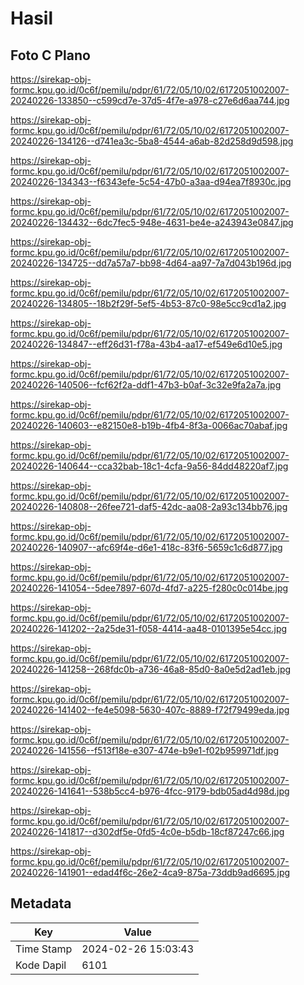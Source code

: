 # Hasil

## Foto C Plano

https://sirekap-obj-formc.kpu.go.id/0c6f/pemilu/pdpr/61/72/05/10/02/6172051002007-20240226-133850--c599cd7e-37d5-4f7e-a978-c27e6d6aa744.jpg

https://sirekap-obj-formc.kpu.go.id/0c6f/pemilu/pdpr/61/72/05/10/02/6172051002007-20240226-134126--d741ea3c-5ba8-4544-a6ab-82d258d9d598.jpg

https://sirekap-obj-formc.kpu.go.id/0c6f/pemilu/pdpr/61/72/05/10/02/6172051002007-20240226-134343--f6343efe-5c54-47b0-a3aa-d94ea7f8930c.jpg

https://sirekap-obj-formc.kpu.go.id/0c6f/pemilu/pdpr/61/72/05/10/02/6172051002007-20240226-134432--6dc7fec5-948e-4631-be4e-a243943e0847.jpg

https://sirekap-obj-formc.kpu.go.id/0c6f/pemilu/pdpr/61/72/05/10/02/6172051002007-20240226-134725--dd7a57a7-bb98-4d64-aa97-7a7d043b196d.jpg

https://sirekap-obj-formc.kpu.go.id/0c6f/pemilu/pdpr/61/72/05/10/02/6172051002007-20240226-134805--18b2f29f-5ef5-4b53-87c0-98e5cc9cd1a2.jpg

https://sirekap-obj-formc.kpu.go.id/0c6f/pemilu/pdpr/61/72/05/10/02/6172051002007-20240226-134847--eff26d31-f78a-43b4-aa17-ef549e6d10e5.jpg

https://sirekap-obj-formc.kpu.go.id/0c6f/pemilu/pdpr/61/72/05/10/02/6172051002007-20240226-140506--fcf62f2a-ddf1-47b3-b0af-3c32e9fa2a7a.jpg

https://sirekap-obj-formc.kpu.go.id/0c6f/pemilu/pdpr/61/72/05/10/02/6172051002007-20240226-140603--e82150e8-b19b-4fb4-8f3a-0066ac70abaf.jpg

https://sirekap-obj-formc.kpu.go.id/0c6f/pemilu/pdpr/61/72/05/10/02/6172051002007-20240226-140644--cca32bab-18c1-4cfa-9a56-84dd48220af7.jpg

https://sirekap-obj-formc.kpu.go.id/0c6f/pemilu/pdpr/61/72/05/10/02/6172051002007-20240226-140808--26fee721-daf5-42dc-aa08-2a93c134bb76.jpg

https://sirekap-obj-formc.kpu.go.id/0c6f/pemilu/pdpr/61/72/05/10/02/6172051002007-20240226-140907--afc69f4e-d6e1-418c-83f6-5659c1c6d877.jpg

https://sirekap-obj-formc.kpu.go.id/0c6f/pemilu/pdpr/61/72/05/10/02/6172051002007-20240226-141054--5dee7897-607d-4fd7-a225-f280c0c014be.jpg

https://sirekap-obj-formc.kpu.go.id/0c6f/pemilu/pdpr/61/72/05/10/02/6172051002007-20240226-141202--2a25de31-f058-4414-aa48-0101395e54cc.jpg

https://sirekap-obj-formc.kpu.go.id/0c6f/pemilu/pdpr/61/72/05/10/02/6172051002007-20240226-141258--268fdc0b-a736-46a8-85d0-8a0e5d2ad1eb.jpg

https://sirekap-obj-formc.kpu.go.id/0c6f/pemilu/pdpr/61/72/05/10/02/6172051002007-20240226-141402--fe4e5098-5630-407c-8889-f72f79499eda.jpg

https://sirekap-obj-formc.kpu.go.id/0c6f/pemilu/pdpr/61/72/05/10/02/6172051002007-20240226-141556--f513f18e-e307-474e-b9e1-f02b959971df.jpg

https://sirekap-obj-formc.kpu.go.id/0c6f/pemilu/pdpr/61/72/05/10/02/6172051002007-20240226-141641--538b5cc4-b976-4fcc-9179-bdb05ad4d98d.jpg

https://sirekap-obj-formc.kpu.go.id/0c6f/pemilu/pdpr/61/72/05/10/02/6172051002007-20240226-141817--d302df5e-0fd5-4c0e-b5db-18cf87247c66.jpg

https://sirekap-obj-formc.kpu.go.id/0c6f/pemilu/pdpr/61/72/05/10/02/6172051002007-20240226-141901--edad4f6c-26e2-4ca9-875a-73ddb9ad6695.jpg


## Metadata

| Key        | Value               |
| ---------- | ------------------- |
| Time Stamp | 2024-02-26 15:03:43 |
| Kode Dapil | 6101                |



